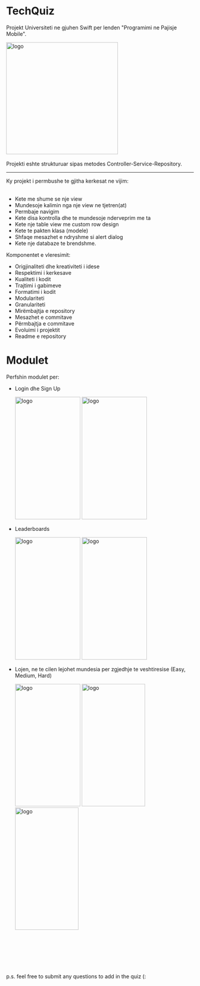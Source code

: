 # TechQuiz
Projekt Universiteti ne gjuhen Swift per lenden "Programimi ne Pajisje Mobile".


<img src="https://github.com/ZanaMisini/TechQuiz/assets/118012775/edd0474d-fd63-49f9-91d4-020fc24afa0e" alt="logo" width="300"/>
<br>
<br>
Projekti eshte strukturuar sipas metodes Controller-Service-Repository.
<hr>
Ky projekt i permbushe te gjitha kerkesat ne vijim: <br><br>

  - Kete me shume se nje view
  - Mundesoje kalimin nga nje view ne tjetren(at)
  - Permbaje navigim
  - Kete disa kontrolla dhe te mundesoje nderveprim me ta
  - Kete nje table view me custom row design
  - Kete te pakten klasa (modele)
  - Shfaqe mesazhet e ndryshme si alert dialog
  - Kete nje databaze te brendshme.
  
  Komponentet e vleresimit: <br>
  
  - Origjinaliteti dhe kreativiteti i idese
  - Respektimi i kerkesave
  - Kualiteti i kodit
  - Trajtimi i gabimeve
  - Formatimi i kodit
  - Modulariteti
  - Granulariteti
  - Mirëmbajtja e repository
  - Mesazhet e commitave
  - Përmbajtja e commitave
  - Evoluimi i projektit
  - Readme e repository

# Modulet
Perfshin modulet per:
  - Login dhe Sign Up
    
    <img src="https://github.com/ZanaMisini/TechQuiz/assets/118012775/320ca7aa-565d-4cf6-ae7f-8cda5c6e052b" alt="logo" width="175" height="328"/>
    <img src="https://github.com/ZanaMisini/TechQuiz/assets/118012775/22c84607-f121-4a06-af23-5db55a5f314e" alt="logo" width="175" height="328"/>
  - Leaderboards
    
    <img src="https://github.com/ZanaMisini/TechQuiz/assets/118012775/e1968d29-4391-4a19-a7e3-bd34c20c79a2" alt="logo" width="175" height="328"/>
    <img src="https://github.com/ZanaMisini/TechQuiz/assets/118012775/dcee17c1-7f9f-49b0-96ea-43a246569d48" alt="logo" width="175" height="328"/>
  - Lojen, ne te cilen lejohet mundesia per zgjedhje te veshtiresise (Easy, Medium, Hard)

    <img src="https://github.com/ZanaMisini/TechQuiz/assets/118012775/60b8ae92-0970-4d15-805c-a8218657b8e8" alt="logo" width="175" height="328"/>
    <img src="https://github.com/ZanaMisini/TechQuiz/assets/118012775/5215983b-ce28-4b15-b18a-e6ccefff4e65" alt="logo" width="170" height="328"/>
    <img src="https://github.com/ZanaMisini/TechQuiz/assets/118012775/b7a6467a-18ac-4944-b3bf-bc34dc5cefa2" alt="logo" width="170" height="328"/>
    
    
<br> <br> <br> <br> <br>    
p.s. feel free to submit any questions to add in the quiz (:
    
